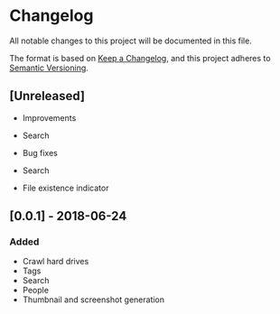 # Changelog
All notable changes to this project will be documented in this file.

The format is based on [Keep a Changelog](https://keepachangelog.com/en/1.0.0/),
and this project adheres to [Semantic Versioning](https://semver.org/spec/v2.0.0.html).

## [Unreleased]
- Improvements
 - Search

- Bug fixes
 - Search
 - File existence indicator

## [0.0.1] - 2018-06-24
### Added
- Crawl hard drives
- Tags
- Search
- People
- Thumbnail and screenshot generation
